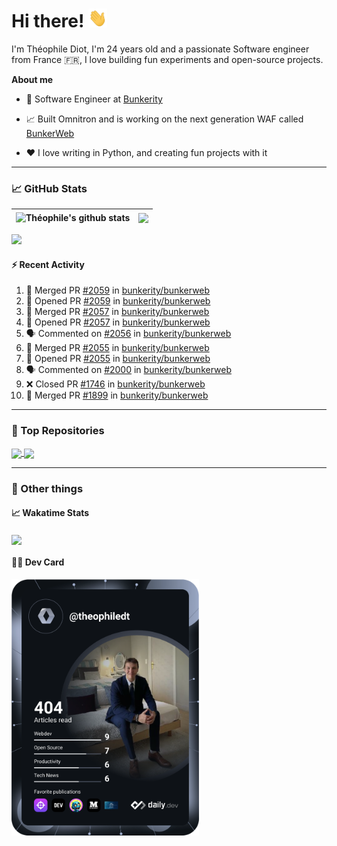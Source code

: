 # Hi there! <img src="./wave.gif" width="30px" height="30px" />

I'm Théophile Diot, I'm 24 years old and a passionate Software engineer from France 🇫🇷, I love building fun experiments and open-source projects.

**About me**

- 💼 Software Engineer at [Bunkerity](https://www.bunkerity.com/)

- 📈 Built Omnitron and is working on the next generation WAF called [BunkerWeb](https://www.bunkerweb.io)

- ❤️ I love writing in Python, and creating fun projects with it

---

### 📈 GitHub Stats

| <img align="center" src="https://github-readme-stats.vercel.app/api?username=TheophileDiot&show_icons=true&include_all_commits=true&theme=algolia&hide_border=true&rank_icon=github" alt="Théophile's github stats" /> | <img align="center" src="https://github-readme-stats.vercel.app/api/top-langs/?username=TheophileDiot&layout=compact&theme=algolia&hide_border=true" /> |
| ---------------------------------------------------------------------------------------------------------------------------------------------------------------------------------------------------------------------- | ------------------------------------------------------------------------------------------------------------------------------------------------------- |

![](https://github-readme-activity-graph.vercel.app/graph?username=TheophileDiot&theme=tokyo-night)

#### :zap: Recent Activity

<!--START_SECTION:activity-->
1. 🎉 Merged PR [#2059](https://github.com/bunkerity/bunkerweb/pull/2059) in [bunkerity/bunkerweb](https://github.com/bunkerity/bunkerweb)
2. 💪 Opened PR [#2059](https://github.com/bunkerity/bunkerweb/pull/2059) in [bunkerity/bunkerweb](https://github.com/bunkerity/bunkerweb)
3. 🎉 Merged PR [#2057](https://github.com/bunkerity/bunkerweb/pull/2057) in [bunkerity/bunkerweb](https://github.com/bunkerity/bunkerweb)
4. 💪 Opened PR [#2057](https://github.com/bunkerity/bunkerweb/pull/2057) in [bunkerity/bunkerweb](https://github.com/bunkerity/bunkerweb)
5. 🗣 Commented on [#2056](https://github.com/bunkerity/bunkerweb/issues/2056#issuecomment-2696422309) in [bunkerity/bunkerweb](https://github.com/bunkerity/bunkerweb)
6. 🎉 Merged PR [#2055](https://github.com/bunkerity/bunkerweb/pull/2055) in [bunkerity/bunkerweb](https://github.com/bunkerity/bunkerweb)
7. 💪 Opened PR [#2055](https://github.com/bunkerity/bunkerweb/pull/2055) in [bunkerity/bunkerweb](https://github.com/bunkerity/bunkerweb)
8. 🗣 Commented on [#2000](https://github.com/bunkerity/bunkerweb/issues/2000#issuecomment-2694546990) in [bunkerity/bunkerweb](https://github.com/bunkerity/bunkerweb)
9. ❌ Closed PR [#1746](https://github.com/bunkerity/bunkerweb/pull/1746) in [bunkerity/bunkerweb](https://github.com/bunkerity/bunkerweb)
10. 🎉 Merged PR [#1899](https://github.com/bunkerity/bunkerweb/pull/1899) in [bunkerity/bunkerweb](https://github.com/bunkerity/bunkerweb)
<!--END_SECTION:activity-->

---

### 🔧 Top Repositories

<a href="https://github.com/bunkerity/bunkerweb">
  <img align="center" src="https://github-readme-stats.vercel.app/api/pin/?username=Bunkerity&repo=bunkerweb&theme=algolia" />
</a>
<a href="https://github.com/TheophileDiot/Omnitron">
  <img align="center" src="https://github-readme-stats.vercel.app/api/pin/?username=TheophileDiot&repo=Omnitron&theme=algolia" />
</a>

---

### 🎉 Other things

#### 📈 Wakatime Stats

<a href="https://wakatime.com/@theophile_bunkerity">
  <img align="center" src="https://github-readme-stats.vercel.app/api/wakatime?username=3aa5ce41-c253-43d9-8441-a721e446a45f&layout=compact&theme=algolia" />
</a>

#### 👨‍💻 Dev Card

<a href="https://app.daily.dev/TheophileDt">
  <img src="./devcard.svg" width="300" alt="Théophile Diot's Dev Card"/>
</a>
